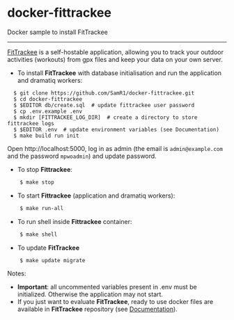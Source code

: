 # docker-fittrackee

Docker sample to install FitTrackee

---

[FitTrackee](https://samr1.github.io/FitTrackee/) is a self-hostable application, allowing you to track your outdoor activities (workouts) from gpx files and keep your data on your own server.

- To install **FitTrackee** with database initialisation and run the application and dramatiq workers:

```shell
  $ git clone https://github.com/SamR1/docker-fittrackee.git
  $ cd docker-fittrackee
  $ $EDITOR db/create.sql  # update fittrackee user password
  $ cp .env.example .env
  $ mkdir [FITTRACKEE_LOG_DIR]  # create a directory to store fittrackee logs
  $ $EDITOR .env  # update environment variables (see Documentation)
  $ make build run init
```

Open http://localhost:5000, log in as admin (the email is `admin@example.com` and the password `mpwoadmin`) and update password.

- To stop **Fittrackee**:

```bash
    $ make stop
```

- To start **Fittrackee** (application and dramatiq workers):

```bash
    $ make run-all
```

- To run shell inside **Fittrackee** container:

```bash
    $ make shell
```

- To update **FitTrackee**

```bash
    $ make update migrate 
```

Notes:
- **Important**: all uncommented variables present in .env must be initialized. Otherwise the application may not start.
- If you just want to evaluate **FitTrackee**, ready to use docker files are available in **FitTrackee** repository (see [Documentation](https://samr1.github.io/FitTrackee/installation.html#docker)).
